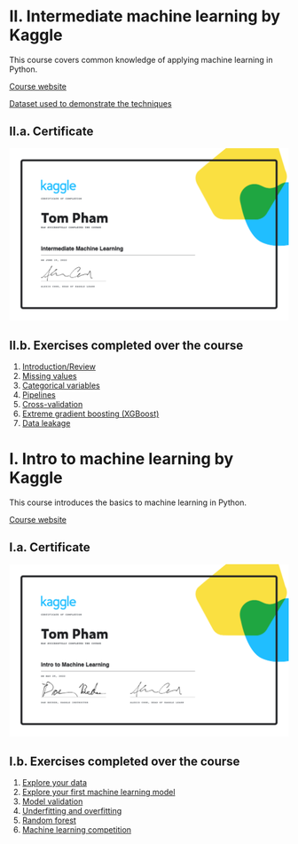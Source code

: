 # II. Intermediate machine learning by Kaggle
This course covers common knowledge of applying machine learning in Python.

[Course website](https://www.kaggle.com/learn/intermediate-machine-learning?rvi=1)

[Dataset used to demonstrate the techniques](https://www.kaggle.com/competitions/home-data-for-ml-course/data)

## II.a. Certificate
![Kaggle intermediate machine learning certificate](https://github.com/TomPham97/Kaggle-machine-learning/blob/main/Tom%20Pham%20-%20Intermediate%20Machine%20Learning.png)

## II.b. Exercises completed over the course
1. [Introduction/Review](https://github.com/TomPham97/Kaggle-machine-learning/blob/main/Intermediate%20machine%20learning%20exercises/exercise-introduction.ipynb)
2. [Missing values](https://github.com/TomPham97/Kaggle-machine-learning/blob/main/Intermediate%20machine%20learning%20exercises/exercise-missing-values.ipynb)
3. [Categorical variables](https://github.com/TomPham97/Kaggle-machine-learning/blob/main/Intermediate%20machine%20learning%20exercises/exercise-categorical-variables.ipynb)
4. [Pipelines](https://github.com/TomPham97/Kaggle-machine-learning/blob/main/Intermediate%20machine%20learning%20exercises/exercise-pipelines.ipynb)
5. [Cross-validation](https://github.com/TomPham97/Kaggle-machine-learning/blob/main/Intermediate%20machine%20learning%20exercises/exercise-cross-validation.ipynb)
6. [Extreme gradient boosting (XGBoost)](https://github.com/TomPham97/Kaggle-machine-learning/blob/main/Intermediate%20machine%20learning%20exercises/exercise-xgboost.ipynb)
7. [Data leakage](https://github.com/TomPham97/Kaggle-machine-learning/blob/main/Intermediate%20machine%20learning%20exercises/exercise-data-leakage.ipynb)


# I. Intro to machine learning by Kaggle
This course introduces the basics to machine learning in Python.

[Course website](https://www.kaggle.com/learn/intro-to-machine-learning)

## I.a. Certificate
![Kaggle intro to machine learning ceritifcate](https://github.com/TomPham97/Kaggle-machine-learning/blob/main/Tom%20Pham%20-%20Intro%20to%20Machine%20Learning.png?raw=true)

## I.b. Exercises completed over the course
1. [Explore your data](https://github.com/TomPham97/Kaggle-machine-learning/blob/main/Intro%20to%20machine%20learning%20exercises/Kaggle_Lesson2_exercise-explore-your-data.ipynb)
2. [Explore your first machine learning model](https://github.com/TomPham97/Kaggle-machine-learning/blob/main/Intro%20to%20machine%20learning%20exercises/Kaggle_Lesson3_exercise-your-first-machine-learning-model.ipynb)
3. [Model validation](https://github.com/TomPham97/Kaggle-machine-learning/blob/main/Intro%20to%20machine%20learning%20exercises/Kaggle_Lesson4_exercise-model-validation.ipynb)
4. [Underfitting and overfitting](https://github.com/TomPham97/Kaggle-machine-learning/blob/main/Intro%20to%20machine%20learning%20exercises/Kaggle_Lesson5_exercise-underfitting-and-overfitting.ipynb)
5. [Random forest](https://github.com/TomPham97/Kaggle-machine-learning/blob/main/Intro%20to%20machine%20learning%20exercises/Kaggle_Lesson6_exercise-random-forests.ipynb)
6. [Machine learning competition](https://github.com/TomPham97/Kaggle-machine-learning/blob/main/Intro%20to%20machine%20learning%20exercises/Kaggle_Lesson7_exercise-machine-learning-competitions.ipynb)
